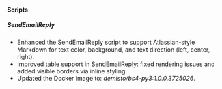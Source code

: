 
#### Scripts

##### SendEmailReply

- Enhanced the SendEmailReply script to support Atlassian-style Markdown for text color, background, and text direction (left, center, right).
- Improved table support in SendEmailReply: fixed rendering issues and added visible borders via inline styling.
- Updated the Docker image to: *demisto/bs4-py3:1.0.0.3725026*.
